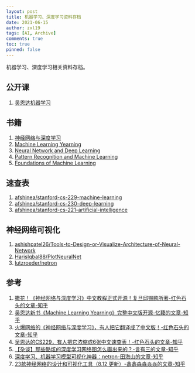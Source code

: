 ```yaml
---
layout: post
title: 机器学习、深度学习资料存档
date: 2021-06-15
author: zxl19
tags: [AI, Archive]
comments: true
toc: true
pinned: false
---
```


机器学习、深度学习相关资料存档。

<!-- more -->

## 公开课

1. [吴恩达机器学习](https://study.163.com/course/introduction/1210076550.htm)

## 书籍

1. [神经网络与深度学习](https://nndl.github.io/)
2. [Machine Learning Yearning](https://deeplearning-ai.github.io/machine-learning-yearning-cn/)
3. [Neural Network and Deep Learning](http://neuralnetworksanddeeplearning.com/about.html)
4. [Pattern Recognition and Machine Learning](http://users.isr.ist.utl.pt/~wurmd/Livros/school/Bishop%20-%20Pattern%20Recognition%20And%20Machine%20Learning%20-%20Springer%20%202006.pdf)
5. [Foundations of Machine Learning](https://cs.nyu.edu/~mohri/mlbook/)

## 速查表

1. [afshinea/stanford-cs-229-machine-learning](https://github.com/afshinea/stanford-cs-229-machine-learning)
2. [afshinea/stanford-cs-230-deep-learning](https://github.com/afshinea/stanford-cs-230-deep-learning)
3. [afshinea/stanford-cs-221-artificial-intelligence](https://github.com/afshinea/stanford-cs-221-artificial-intelligence)

## 神经网络可视化

1. [ashishpatel26/Tools-to-Design-or-Visualize-Architecture-of-Neural-Network](https://github.com/ashishpatel26/Tools-to-Design-or-Visualize-Architecture-of-Neural-Network)
2. [HarisIqbal88/PlotNeuralNet](https://github.com/HarisIqbal88/PlotNeuralNet)
3. [lutzroeder/netron](https://github.com/lutzroeder/netron)

## 参考

1. [撒花！《神经网络与深度学习》中文教程正式开源！复旦邱锡鹏所著-红色石头的文章-知乎](https://zhuanlan.zhihu.com/p/61948968)
2. [吴恩达新书《Machine Learning Yearning》完整中文版开源-忆臻的文章-知乎](https://zhuanlan.zhihu.com/p/86274697)
3. [火爆网络的《神经网络与深度学习》，有人把它翻译成了中文版！-红色石头的文章-知乎](https://zhuanlan.zhihu.com/p/58144032)
4. [吴恩达的CS229，有人把它浓缩成6张中文速查表！-红色石头的文章-知乎](https://zhuanlan.zhihu.com/p/56534902)
5. [【杂谈】那些酷炫的深度学习网络图怎么画出来的？-言有三的文章-知乎](https://zhuanlan.zhihu.com/p/60146525)
6. [深度学习、机器学习模型可视化神器：netron-田海山的文章-知乎](https://zhuanlan.zhihu.com/p/71207696)
7. [23款神经网络的设计和可视化工具（8.12 更新）-鑫鑫淼淼焱焱的文章-知乎](https://zhuanlan.zhihu.com/p/147462170)
